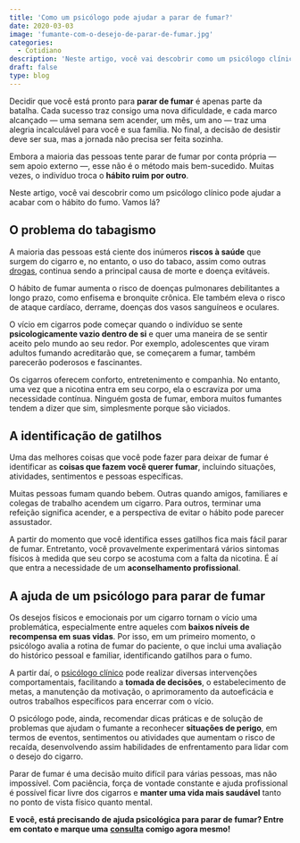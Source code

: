 ```yaml
---
title: 'Como um psicólogo pode ajudar a parar de fumar?'
date: 2020-03-03
image: 'fumante-com-o-desejo-de-parar-de-fumar.jpg'
categories:
  - Cotidiano
description: 'Neste artigo, você vai descobrir como um psicólogo clínico pode ajudar a acabar com o hábito do fumo. Vamos lá?   '
draft: false
type: blog
---
```


Decidir que você está pronto para **parar de fumar** é apenas parte da batalha. Cada sucesso traz consigo uma nova dificuldade, e cada marco alcançado — uma semana sem acender, um mês, um ano — traz uma alegria incalculável para você e sua família. No final, a decisão de desistir deve ser sua, mas a jornada não precisa ser feita sozinha.

Embora a maioria das pessoas tente parar de fumar por conta própria — sem apoio externo —, esse não é o método mais bem-sucedido. Muitas vezes, o indivíduo troca o **hábito ruim por outro**.

Neste artigo, você vai descobrir como um psicólogo clínico pode ajudar a acabar com o hábito do fumo. Vamos lá?

## **O problema do tabagismo**

A maioria das pessoas está ciente dos inúmeros **riscos à saúde** que surgem do cigarro e, no entanto, o uso do tabaco, assim como outras [drogas](/drogas-e-seus-vicios-sociais/), continua sendo a principal causa de morte e doença evitáveis.

O hábito de fumar aumenta o risco de doenças pulmonares debilitantes a longo prazo, como enfisema e bronquite crônica. Ele também eleva o risco de ataque cardíaco, derrame, doenças dos vasos sanguíneos e oculares.

O vício em cigarros pode começar quando o indivíduo se sente **psicologicamente vazio dentro de si** e quer uma maneira de se sentir aceito pelo mundo ao seu redor. Por exemplo, adolescentes que viram adultos fumando acreditarão que, se começarem a fumar, também parecerão poderosos e fascinantes.

Os cigarros oferecem conforto, entretenimento e companhia. No entanto, uma vez que a nicotina entra em seu corpo, ela o escraviza por uma necessidade contínua. Ninguém gosta de fumar, embora muitos fumantes tendem a dizer que sim, simplesmente porque são viciados.

## **A identificação de gatilhos**

Uma das melhores coisas que você pode fazer para deixar de fumar é identificar as **coisas que fazem você querer fumar**, incluindo situações, atividades, sentimentos e pessoas específicas.

Muitas pessoas fumam quando bebem. Outras quando amigos, familiares e colegas de trabalho acendem um cigarro. Para outros, terminar uma refeição significa acender, e a perspectiva de evitar o hábito pode parecer assustador.

A partir do momento que você identifica esses gatilhos fica mais fácil parar de fumar. Entretanto, você provavelmente experimentará vários sintomas físicos à medida que seu corpo se acostuma com a falta da nicotina. É aí que entra a necessidade de um **aconselhamento profissional**.

## **A ajuda de um psicólogo para parar de fumar**

Os desejos físicos e emocionais por um cigarro tornam o vício uma problemática, especialmente entre aqueles com **baixos níveis de recompensa em suas vidas**. Por isso, em um primeiro momento, o psicólogo avalia a rotina de fumar do paciente, o que inclui uma avaliação do histórico pessoal e familiar, identificando gatilhos para o fumo.

A partir daí, o [psicólogo clínico](/pra-que-serve-um-psicologo-clinico/) pode realizar diversas intervenções comportamentais, facilitando a **tomada de decisões**, o estabelecimento de metas, a manutenção da motivação, o aprimoramento da autoeficácia e outros trabalhos específicos para encerrar com o vício.

O psicólogo pode, ainda, recomendar dicas práticas e de solução de problemas que ajudam o fumante a reconhecer **situações de perigo**, em termos de eventos, sentimentos ou atividades que aumentam o risco de recaída, desenvolvendo assim habilidades de enfrentamento para lidar com o desejo do cigarro.

Parar de fumar é uma decisão muito difícil para várias pessoas, mas não impossível. Com paciência, força de vontade constante e ajuda profissional é possível ficar livre dos cigarros e **manter uma vida mais saudável** tanto no ponto de vista físico quanto mental.

**E você, está precisando de ajuda psicológica para parar de fumar? Entre em contato e marque uma** [**consulta**](/contato/) **comigo agora mesmo!**
